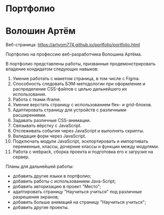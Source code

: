 # Портфолио
# Волошин Артём

Веб-страница:
https://artyom774.github.io/portfolio/portfolio.html

Портфолио на профессию веб-разработчика Волошина Артёма.

В портфолио представлены работы, призванные продемонстрировать владение кондидатом следующих навыков:
1. Умение работать с макетом страница, в том числе с Figma.
2. Способность следовать БЭМ-методологии при оформление и распределение CSS-файлов с целью дальнейшего их использования.
3. Работа с теами iframe.
4. Умение верстать страницу с использованием flex- и grid-блоков.
5. Адаптировать страницу для устройств с различными расширениями.
6. Задавать различные CSS-анимации.
7. Связывать вёрстку с JavaScript.
8. Отслеживать события через JavaScript и выполнять скрипты.
9. Валидация форм через JavaScript.
10. Подключать модули JavaScript, эскпортировать и импортивать переменные, классы, дочерние классы и функции между модулями.
11. Работа с webpack, сборка проекта и подготовка его к загрузке на сервер.

Планы для дальнейшей работы:
* добавить другие языки в портфолио;
* добавить работы с использованием Java-Script;
* добавить авторизацию в проект "Место";
* адаптировать страницу "Научиться учиться" под различные разрешения экранов;
* добавить больше анимаций на страницу "Научиться учиться";
* добавить другие проекты.